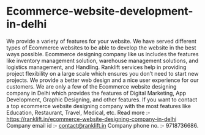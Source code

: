 # Ecommerce-website-development-in-delhi
We provide a variety of features for your website. We have served different types of Ecommerce websites to be able to develop the website in the best ways possible. Ecommerce designing company like us includes the features like inventory management solution, warehouse management solutions, and logistics management, and Handling. Ranklift services help in providing project flexibility on a large scale which ensures you don’t need to start new projects.   We provide a better web design and a nice user experience for our customers. We are only a few of the Ecommerce website designing company in Delhi which provides the features of Digital Marketing, App Development, Graphic Designing, and other features. If you want to contact a top ecommerce website designing company with the most features like Education, Restaurant, Travel, Medical, etc. 
Read more :- https://ranklift.in/ecommerce-website-designing-company-in-delhi 
Company email id :- contact@ranklift.in 
Company phone no. :- 9718736686.
